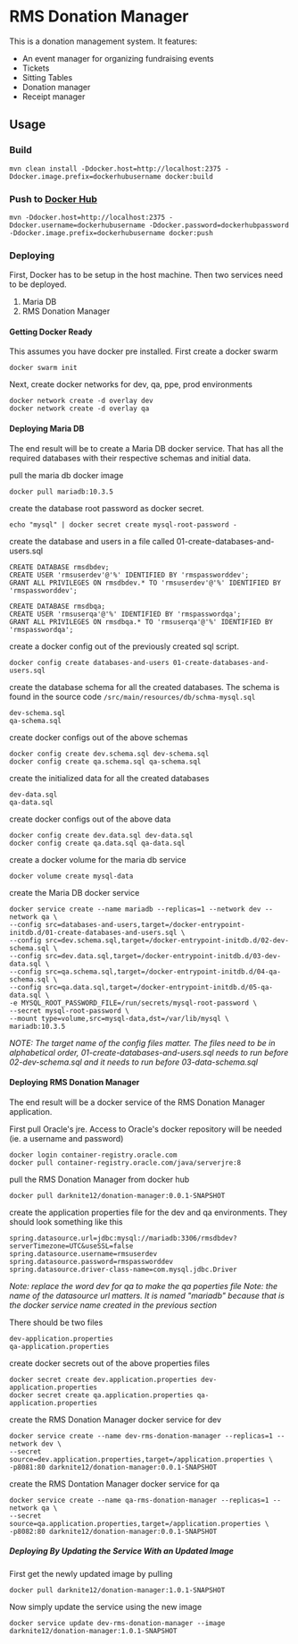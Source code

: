 # RMS Donation Manager
This is a donation management system. It features:
  * An event manager for organizing fundraising events
   * Tickets
   * Sitting Tables
  * Donation manager
  * Receipt manager

## Usage
### Build
```
mvn clean install -Ddocker.host=http://localhost:2375 -Ddocker.image.prefix=dockerhubusername docker:build
```

### Push to [Docker Hub](https://hub.docker.com)
```
mvn -Ddocker.host=http://localhost:2375 -Ddocker.username=dockerhubusername -Ddocker.password=dockerhubpassword -Ddocker.image.prefix=dockerhubusername docker:push
```

### Deploying
First, Docker has to be setup in the host machine. Then two services need to be deployed.
1. Maria DB
2. RMS Donation Manager

#### Getting Docker Ready
This assumes you have docker pre installed. First create a docker swarm

```
docker swarm init
```

Next, create docker networks for dev, qa, ppe, prod environments
```
docker network create -d overlay dev
docker network create -d overlay qa
```

#### Deploying Maria DB
The end result will be to create a Maria DB docker service. That has all the required databases with their respective schemas and initial data.

pull the maria db docker image
```
docker pull mariadb:10.3.5
```

create the database root password as docker secret.
```
echo "mysql" | docker secret create mysql-root-password -
```

create the database and users in a file called 01-create-databases-and-users.sql
```
CREATE DATABASE rmsdbdev;
CREATE USER 'rmsuserdev'@'%' IDENTIFIED BY 'rmspassworddev';
GRANT ALL PRIVILEGES ON rmsdbdev.* TO 'rmsuserdev'@'%' IDENTIFIED BY 'rmspassworddev';

CREATE DATABASE rmsdbqa;
CREATE USER 'rmsuserqa'@'%' IDENTIFIED BY 'rmspasswordqa';
GRANT ALL PRIVILEGES ON rmsdbqa.* TO 'rmsuserqa'@'%' IDENTIFIED BY 'rmspasswordqa';
```

create a docker config out of the previously created sql script.
```
docker config create databases-and-users 01-create-databases-and-users.sql
```

create the database schema for all the created databases. The schema is found in the source code `/src/main/resources/db/schma-mysql.sql`
```
dev-schema.sql
qa-schema.sql
```

create docker configs out of the above schemas
```
docker config create dev.schema.sql dev-schema.sql
docker config create qa.schema.sql qa-schema.sql
```

create the initialized data for all the created databases
```
dev-data.sql
qa-data.sql
```

create docker configs out of the above data
```
docker config create dev.data.sql dev-data.sql
docker config create qa.data.sql qa-data.sql
```

create a docker volume for the maria db service
```
docker volume create mysql-data
```

create the Maria DB docker service
```
docker service create --name mariadb --replicas=1 --network dev --network qa \
--config src=databases-and-users,target=/docker-entrypoint-initdb.d/01-create-databases-and-users.sql \
--config src=dev.schema.sql,target=/docker-entrypoint-initdb.d/02-dev-schema.sql \
--config src=dev.data.sql,target=/docker-entrypoint-initdb.d/03-dev-data.sql \
--config src=qa.schema.sql,target=/docker-entrypoint-initdb.d/04-qa-schema.sql \
--config src=qa.data.sql,target=/docker-entrypoint-initdb.d/05-qa-data.sql \
-e MYSQL_ROOT_PASSWORD_FILE=/run/secrets/mysql-root-password \
--secret mysql-root-password \
--mount type=volume,src=mysql-data,dst=/var/lib/mysql \
mariadb:10.3.5
```
*NOTE: The target name of the config files matter. The files need to be in alphabetical order, 01-create-databases-and-users.sql needs to run before 02-dev-schema.sql and it needs to run before 03-data-schema.sql*

#### Deploying RMS Donation Manager
The end result will be a docker service of the RMS Donation Manager application.

First pull Oracle's jre. Access to Oracle's docker repository will be needed (ie. a username and password)
```
docker login container-registry.oracle.com
docker pull container-registry.oracle.com/java/serverjre:8
```

pull the RMS Donation Manager from docker hub
```
docker pull darknite12/donation-manager:0.0.1-SNAPSHOT
```

create the application properties file for the dev and qa environments. They should look something like this
```
spring.datasource.url=jdbc:mysql://mariadb:3306/rmsdbdev?serverTimezone=UTC&useSSL=false
spring.datasource.username=rmsuserdev
spring.datasource.password=rmspassworddev
spring.datasource.driver-class-name=com.mysql.jdbc.Driver
```

*Note: replace the word dev for qa to make the qa poperties file*
*Note: the name of the datasource url matters. It is named "mariadb" because that is the docker service name created in the previous section*

There should be two files
```
dev-application.properties
qa-application.properties
```

create docker secrets out of the above properties files
```
docker secret create dev.application.properties dev-application.properties
docker secret create qa.application.properties qa-application.properties
```

create the RMS Donation Manager docker service for dev
```
docker service create --name dev-rms-donation-manager --replicas=1 --network dev \
--secret source=dev.application.properties,target=/application.properties \
-p8081:80 darknite12/donation-manager:0.0.1-SNAPSHOT
```

create the RMS Dontation Manager docker service for qa
```
docker service create --name qa-rms-donation-manager --replicas=1 --network qa \
--secret source=qa.application.properties,target=/application.properties \
-p8082:80 darknite12/donation-manager:0.0.1-SNAPSHOT
```

##### Deploying By Updating the Service With an Updated Image
First get the newly updated image by pulling
```
docker pull darknite12/donation-manager:1.0.1-SNAPSHOT
```

Now simply update the service using the new image
```
docker service update dev-rms-donation-manager --image darknite12/donation-manager:1.0.1-SNAPSHOT
```
